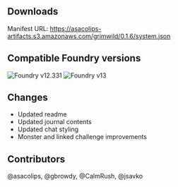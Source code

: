 ## Downloads

Manifest URL: https://asacolips-artifacts.s3.amazonaws.com/grimwild/0.1.6/system.json

## Compatible Foundry versions

![Foundry v12.331](https://img.shields.io/badge/Foundry-v12.331-green) ![Foundry v13](https://img.shields.io/badge/Foundry-v13-yellow)

## Changes

- Updated readme
- Updated journal contents
- Updated chat styling
- Monster and linked challenge improvements

## Contributors

@asacolips, @gbrowdy, @CalmRush, @jsavko
